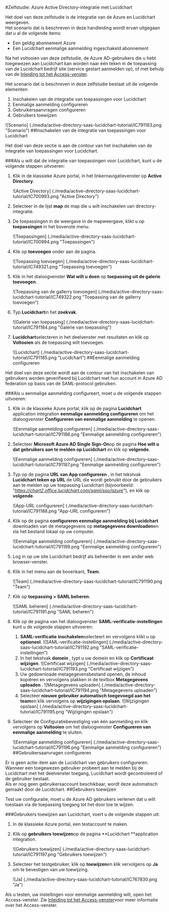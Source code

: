 <properties 
    pageTitle="Zelfstudie: Azure Active Directory-integratie met Lucidchart | Microsoft Azure" 
    description="Meer informatie over het Lucidchart met Azure Active Directory gebruiken voor het inschakelen van eenmalige aanmelding, geautomatiseerde provisioning en meer!" 
    services="active-directory" 
    authors="jeevansd"  
    documentationCenter="na" 
    manager="femila"/>
<tags 
    ms.service="active-directory" 
    ms.devlang="na" 
    ms.topic="article" 
    ms.tgt_pltfrm="na" 
    ms.workload="identity" 
    ms.date="09/29/2016" 
    ms.author="jeedes" />

#<a name="tutorial-azure-active-directory-integration-with-lucidchart"></a>Zelfstudie: Azure Active Directory-integratie met Lucidchart
  
Het doel van deze zelfstudie is de integratie van de Azure en Lucidchart weergeven.  
Het scenario dat is beschreven in deze handleiding wordt ervan uitgegaan dat u al de volgende items:

-   Een geldig abonnement Azure
-   Een Lucidchart eenmalige aanmelding ingeschakeld abonnement
  
Na het voltooien van deze zelfstudie, de Azure AD-gebruikers die u hebt toegewezen aan Lucidchart kan worden naar één teken in de toepassing van de Lucidchart bedrijf site (service gestart aanmelden op), of met behulp van de [Inleiding tot het Access-venster](active-directory-saas-access-panel-introduction.md).
  
Het scenario dat is beschreven in deze zelfstudie bestaat uit de volgende elementen:

1.  Inschakelen van de integratie van toepassingen voor Lucidchart
2.  Eenmalige aanmelding configureren
3.  Gebruikersaanvragen configureren
4.  Gebruikers toewijzen

![Scenario] (./media/active-directory-saas-lucidchart-tutorial/IC791183.png "Scenario")
##<a name="enabling-the-application-integration-for-lucidchart"></a>Inschakelen van de integratie van toepassingen voor Lucidchart
  
Het doel van deze sectie is aan de contour van het inschakelen van de integratie van toepassingen voor Lucidchart.

###<a name="to-enable-the-application-integration-for-lucidchart-perform-the-following-steps"></a>Als u wilt dat de integratie van toepassingen voor Lucidchart, kunt u de volgende stappen uitvoeren:

1.  Klik in de klassieke Azure portal, in het linkernavigatievenster op **Active Directory**.

    ![Active Directory] (./media/active-directory-saas-lucidchart-tutorial/IC700993.png "Active Directory")

2.  Selecteer in de lijst **map** de map die u wilt inschakelen van directory-integratie.

3.  De toepassingen in de weergave in de mapweergave, klikt u op **toepassingen** in het bovenste menu.

    ![Toepassingen] (./media/active-directory-saas-lucidchart-tutorial/IC700994.png "Toepassingen")

4.  Klik op **toevoegen** onder aan de pagina.

    ![Toepassing toevoegen] (./media/active-directory-saas-lucidchart-tutorial/IC749321.png "Toepassing toevoegen")

5.  Klik in het dialoogvenster **Wat wilt u doen** op **toepassing uit de galerie toevoegen**.

    ![Toepassing van de gallerry toevoegen] (./media/active-directory-saas-lucidchart-tutorial/IC749322.png "Toepassing van de gallerry toevoegen")

6.  Typ **Lucidchart**in het **zoekvak**.

    ![Galerie van toepassing] (./media/active-directory-saas-lucidchart-tutorial/IC791184.png "Galerie van toepassing")

7.  **Lucidchart**selecteren in het deelvenster met resultaten en klik op **Voltooien** als de toepassing wilt toevoegen.

    ![Lucidchart] (./media/active-directory-saas-lucidchart-tutorial/IC791185.png "Lucidchart")
##<a name="configuring-single-sign-on"></a>Eenmalige aanmelding configureren
  
Het doel van deze sectie wordt aan de contour van het inschakelen van gebruikers worden geverifieerd bij Lucidchart met hun account in Azure AD federation op basis van de SAML-protocol gebruiken.

###<a name="to-configure-single-sign-on-perform-the-following-steps"></a>Als u eenmalige aanmelding configureert, moet u de volgende stappen uitvoeren:

1.  Klik in de klassieke Azure portal, klik op de pagina **Lucidchart** application integration **eenmalige aanmelding configureren** om het dialoogvenster **Configureren van eenmalige aanmelding** te openen.

    ![Eenmalige aanmelding configureren] (./media/active-directory-saas-lucidchart-tutorial/IC791186.png "Eenmalige aanmelding configureren")

2.  Selecteer **Microsoft Azure AD Single Sign-On**op de pagina **Hoe wilt u dat gebruikers aan te melden op Lucidchart** en klik op **volgende**.

    ![Eenmalige aanmelding configureren] (./media/active-directory-saas-lucidchart-tutorial/IC791187.png "Eenmalige aanmelding configureren")

3.  Typ op de pagina **URL van App configureren** , in het tekstvak **Lucidchart teken op URL** de URL die wordt gebruikt door de gebruikers aan te melden op uw toepassing Lucidchart (bijvoorbeeld: "*https://chart2.office.lucidchart.com/saml/sso/azure*"), en klik op **volgende**.

    ![App-URL configureren] (./media/active-directory-saas-lucidchart-tutorial/IC791188.png "App-URL configureren")

4.  Klik op de pagina **configureren eenmalige aanmelding bij Lucidchart** downloaden van de metagegevens op **metagegevens downloaden**en sla het bestand lokaal op uw computer.

    ![Eenmalige aanmelding configureren] (./media/active-directory-saas-lucidchart-tutorial/IC791189.png "Eenmalige aanmelding configureren")

5.  Log in op uw site Lucidchart bedrijf als beheerder in een ander web browser-venster.

6.  Klik in het menu aan de bovenkant, **Team**.

    ![Team] (./media/active-directory-saas-lucidchart-tutorial/IC791190.png "Team")

7.  Klik op **toepassing \> SAML beheren**.

    ![SAML beheren] (./media/active-directory-saas-lucidchart-tutorial/IC791191.png "SAML beheren")

8.  Klik op de pagina van het dialoogvenster **SAML-verificatie-instellingen** kunt u de volgende stappen uitvoeren:

    1.  **SAML-verificatie inschakelen**selecteert en vervolgens klikt u op **optioneel**.
        ![SAML-verificatie-instellingen] (./media/active-directory-saas-lucidchart-tutorial/IC791192.png "SAML-verificatie-instellingen")
    2.  In het tekstvak **domein** , typt u uw domein en klik op **Certificaat wijzigen**.
        ![Certificaat wijzigen] (./media/active-directory-saas-lucidchart-tutorial/IC791193.png "Certificaat wijzigen")
    3.  Uw gedownloade metagegevensbestand openen, de inhoud kopiëren en vervolgens plakken in de textbox **Metagegevens uploaden** .
        ![Metagegevens uploaden] (./media/active-directory-saas-lucidchart-tutorial/IC791194.png "Metagegevens uploaden")
    4.  Selecteer **nieuwe gebruiker automatisch toegevoegd aan het team**en klik vervolgens op **wijzigingen opslaan**.
        ![Wijzigingen opslaan] (./media/active-directory-saas-lucidchart-tutorial/IC791195.png "Wijzigingen opslaan")

9.  Selecteer de Configuratiebevestiging van één aanmelding en klik vervolgens op **Voltooien** om het dialoogvenster **Configureren van eenmalige aanmelding** te sluiten.

    ![Eenmalige aanmelding configureren] (./media/active-directory-saas-lucidchart-tutorial/IC791196.png "Eenmalige aanmelding configureren")
##<a name="configuring-user-provisioning"></a>Gebruikersaanvragen configureren
  
Er is geen actie-item aan de Lucidchart van gebruikers configureren.  
Wanneer een toegewezen gebruiker probeert aan te melden bij de Lucidchart met het deelvenster toegang, Lucidchart wordt gecontroleerd of de gebruiker bestaat.  
Als er nog geen gebruikersaccount beschikbaar, wordt deze automatisch gemaakt door de Lucidchart.
##<a name="assigning-users"></a>Gebruikers toewijzen
  
Test uw configuratie, moet u de Azure AD gebruikers verlenen dat u wilt toestaan via de toepassing toegang tot het door toe te wijzen.

###<a name="to-assign-users-to-lucidchart-perform-the-following-steps"></a>Gebruikers toewijzen aan Lucidchart, voert u de volgende stappen uit:

1.  In de klassieke Azure portal, een testaccount te maken.

2.  Klik op **gebruikers toewijzen**op de pagina **Lucidchart **application integration.

    ![Gebruikers toewijzen] (./media/active-directory-saas-lucidchart-tutorial/IC791197.png "Gebruikers toewijzen")

3.  Selecteer het testgebruiker, klik op **toewijzen**en klik vervolgens op **Ja** om te bevestigen van uw toewijzing.

    ![Ja] (./media/active-directory-saas-lucidchart-tutorial/IC767830.png "Ja")
  
Als u testen, uw instellingen voor eenmalige aanmelding wilt, open het Access-venster. Zie [Inleiding tot het Access-venster](active-directory-saas-access-panel-introduction.md)voor meer informatie over het Access-venster.
